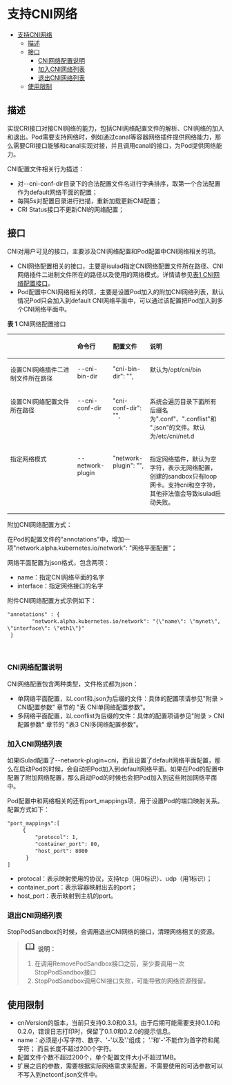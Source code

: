 # 支持CNI网络

<!-- TOC -->
- [支持CNI网络](#支持CNI网络)
    - [描述](#描述)
    - [接口](#接口)
        - [CNI网络配置说明](#CNI网络配置说明)
        - [加入CNI网络列表](#加入CNI网络列表)
        - [退出CNI网络列表](#退出CNI网络列表)
    - [使用限制](#使用限制)
<!-- /TOC -->

## 描述

实现CRI接口对接CNI网络的能力，包括CNI网络配置文件的解析、CNI网络的加入和退出。Pod需要支持网络时，例如通过canal等容器网络插件提供网络能力，那么需要CRI接口能够和canal实现对接，并且调用canal的接口，为Pod提供网络能力。

CNI配置文件相关行为描述：

- 对--cni-conf-dir目录下的合法配置文件名进行字典排序，取第一个合法配置作为default网络平面的配置；
- 每隔5s对配置目录进行扫描，重新加载更新CNI配置；
- CRI Status接口不更新CNI的网络配置；

## 接口

CNI对用户可见的接口，主要涉及CNI网络配置和Pod配置中CNI网络相关的项。

-   CNI网络配置相关的接口，主要是isulad指定CNI网络配置文件所在路径、CNI网络插件二进制文件所在的路径以及使用的网络模式。详情请参见[表1 CNI网络配置接口](#zh-cn_topic_0183259146_table18221919589)。
-   Pod配置中CNI网络相关的项，主要是设置Pod加入的附加CNI网络列表，默认情况Pod只会加入到default CNI网络平面中，可以通过该配置把Pod加入到多个CNI网络平面中。

**表 1**  CNI网络配置接口

<a name="zh-cn_topic_0183259146_table18221919589"></a>
<table><thead align="left"><tr id="zh-cn_topic_0183259146_row2225191085"><th class="cellrowborder" valign="top" width="30.826917308269174%" id="mcps1.2.5.1.1"><p id="zh-cn_topic_0183259146_p1022619489"><a name="zh-cn_topic_0183259146_p1022619489"></a><a name="zh-cn_topic_0183259146_p1022619489"></a>&nbsp;&nbsp;</p>
</th>
<th class="cellrowborder" valign="top" width="16.328367163283673%" id="mcps1.2.5.1.2"><p id="zh-cn_topic_0183259146_p1022419587"><a name="zh-cn_topic_0183259146_p1022419587"></a><a name="zh-cn_topic_0183259146_p1022419587"></a>命令行</p>
</th>
<th class="cellrowborder" valign="top" width="17.028297170282972%" id="mcps1.2.5.1.3"><p id="zh-cn_topic_0183259146_p3226192815"><a name="zh-cn_topic_0183259146_p3226192815"></a><a name="zh-cn_topic_0183259146_p3226192815"></a>配置文件</p>
</th>
<th class="cellrowborder" valign="top" width="35.816418358164185%" id="mcps1.2.5.1.4"><p id="zh-cn_topic_0183259146_p1689202318912"><a name="zh-cn_topic_0183259146_p1689202318912"></a><a name="zh-cn_topic_0183259146_p1689202318912"></a>说明</p>
</th>
</tr>
</thead>
<tbody><tr id="zh-cn_topic_0183259146_row822131914815"><td class="cellrowborder" valign="top" width="30.826917308269174%" headers="mcps1.2.5.1.1 "><p id="zh-cn_topic_0183259146_p62201919815"><a name="zh-cn_topic_0183259146_p62201919815"></a><a name="zh-cn_topic_0183259146_p62201919815"></a>设置CNI网络插件二进制文件所在路径</p>
</td>
<td class="cellrowborder" valign="top" width="16.328367163283673%" headers="mcps1.2.5.1.2 "><p id="zh-cn_topic_0183259146_p15221919480"><a name="zh-cn_topic_0183259146_p15221919480"></a><a name="zh-cn_topic_0183259146_p15221919480"></a>--cni-bin-dir</p>
</td>
<td class="cellrowborder" valign="top" width="17.028297170282972%" headers="mcps1.2.5.1.3 "><p id="zh-cn_topic_0183259146_p112261910816"><a name="zh-cn_topic_0183259146_p112261910816"></a><a name="zh-cn_topic_0183259146_p112261910816"></a>"cni-bin-dir": "",</p>
</td>
<td class="cellrowborder" valign="top" width="35.816418358164185%" headers="mcps1.2.5.1.4 "><p id="zh-cn_topic_0183259146_p156897237917"><a name="zh-cn_topic_0183259146_p156897237917"></a><a name="zh-cn_topic_0183259146_p156897237917"></a>默认为/opt/cni/bin</p>
</td>
</tr>
<tr id="zh-cn_topic_0183259146_row822719788"><td class="cellrowborder" valign="top" width="30.826917308269174%" headers="mcps1.2.5.1.1 "><p id="zh-cn_topic_0183259146_p16221519887"><a name="zh-cn_topic_0183259146_p16221519887"></a><a name="zh-cn_topic_0183259146_p16221519887"></a>设置CNI网络配置文件所在路径</p>
</td>
<td class="cellrowborder" valign="top" width="16.328367163283673%" headers="mcps1.2.5.1.2 "><p id="zh-cn_topic_0183259146_p13221191487"><a name="zh-cn_topic_0183259146_p13221191487"></a><a name="zh-cn_topic_0183259146_p13221191487"></a>--cni-conf-dir</p>
</td>
<td class="cellrowborder" valign="top" width="17.028297170282972%" headers="mcps1.2.5.1.3 "><p id="zh-cn_topic_0183259146_p192251917811"><a name="zh-cn_topic_0183259146_p192251917811"></a><a name="zh-cn_topic_0183259146_p192251917811"></a>"cni-conf-dir": "",</p>
</td>
<td class="cellrowborder" valign="top" width="35.816418358164185%" headers="mcps1.2.5.1.4 "><p id="zh-cn_topic_0183259146_p4689023297"><a name="zh-cn_topic_0183259146_p4689023297"></a><a name="zh-cn_topic_0183259146_p4689023297"></a>系统会遍历目录下面所有后缀名为".conf"、".conflist"和 ".json"的文件。默认为/etc/cni/net.d</p>
</td>
</tr>
<tr id="zh-cn_topic_0183259146_row192251915816"><td class="cellrowborder" valign="top" width="30.826917308269174%" headers="mcps1.2.5.1.1 "><p id="zh-cn_topic_0183259146_p42211193817"><a name="zh-cn_topic_0183259146_p42211193817"></a><a name="zh-cn_topic_0183259146_p42211193817"></a>指定网络模式</p>
</td>
<td class="cellrowborder" valign="top" width="16.328367163283673%" headers="mcps1.2.5.1.2 "><p id="zh-cn_topic_0183259146_p17221519484"><a name="zh-cn_topic_0183259146_p17221519484"></a><a name="zh-cn_topic_0183259146_p17221519484"></a>--network-plugin</p>
</td>
<td class="cellrowborder" valign="top" width="17.028297170282972%" headers="mcps1.2.5.1.3 "><p id="zh-cn_topic_0183259146_p1122131911812"><a name="zh-cn_topic_0183259146_p1122131911812"></a><a name="zh-cn_topic_0183259146_p1122131911812"></a>"network-plugin": "",</p>
</td>
<td class="cellrowborder" valign="top" width="35.816418358164185%" headers="mcps1.2.5.1.4 "><p id="zh-cn_topic_0183259146_p1268916231694"><a name="zh-cn_topic_0183259146_p1268916231694"></a><a name="zh-cn_topic_0183259146_p1268916231694"></a>指定网络插件，默认为空字符，表示无网络配置，创建的sandbox只有loop网卡。支持cni和空字符，其他非法值会导致isulad启动失败。</p>
</td>
</tr>
</tbody>
</table>

附加CNI网络配置方式：

在Pod的配置文件的"annotations"中，增加一项"network.alpha.kubernetes.io/network": "网络平面配置"；

网络平面配置为json格式，包含两项：

-   name：指定CNI网络平面的名字
-   interface：指定网络接口的名字

附件CNI网络配置方式示例如下：

```
"annotations" : {
        "network.alpha.kubernetes.io/network": "{\"name\": \"mynet\", \"interface\": \"eth1\"}"
 }
```

  




### CNI网络配置说明

CNI网络配置包含两种类型，文件格式都为json：

-   单网络平面配置，以.conf和.json为后缀的文件：具体的配置项请参见"附录 > CNI配置参数" 章节的 "表 CNI单网络配置参数"。
-   多网络平面配置，以.conflist为后缀的文件：具体的配置项请参见"附录 > CNI配置参数" 章节的 "表3 CNI多网络配置参数"。

### 加入CNI网络列表

如果iSulad配置了--network-plugin=cni，而且设置了default网络平面配置，那么在启动Pod的时候，会自动把Pod加入到default网络平面。如果在Pod的配置中配置了附加网络配置，那么启动Pod的时候也会把Pod加入到这些附加网络平面中。

Pod配置中和网络相关的还有port\_mappings项，用于设置Pod的端口映射关系。配置方式如下：

```
"port_mappings":[
     { 
         "protocol": 1,
         "container_port": 80,
         "host_port": 8080
      }
]
```

-   protocal：表示映射使用的协议，支持tcp（用0标识）、udp（用1标识）；
-   container\_port：表示容器映射出去的port；
-   host\_port：表示映射到主机的port。

### 退出CNI网络列表

StopPodSandbox的时候，会调用退出CNI网络的接口，清理网络相关的资源。

>![](./public_sys-resources/icon-note.gif) **说明：**   
>1. 在调用RemovePodSandbox接口之前，至少要调用一次StopPodSandbox接口  
>2. StopPodSandbox调用CNI接口失败，可能导致的网络资源残留。  

## 使用限制

-   cniVersion的版本，当前只支持0.3.0和0.3.1。由于后期可能需要支持0.1.0和0.2.0，错误日志打印时，保留了0.1.0和0.2.0的提示信息。
-   name：必须是小写字符、数字、'-'以及'.'组成； '.'和'-'不能作为首字符和尾字符； 而且长度不超过200个字符。
-   配置文件个数不超过200个，单个配置文件大小不超过1MB。
-   扩展之后的参数，需要根据实际网络需求来配置，不需要使用的可选参数可以不写入到netconf.json文件中。


